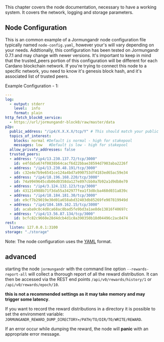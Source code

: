 This chapter covers the node documentation, necessary to have a working system. It covers
the network, logging and storage parameters.

## Node Configuration
This is an common example of a Jormungandr node configuration file typically named `node-config.yaml`, however your's will vary depending on your needs.  Addtionally, this configuration has been tested on Jormungandr 0.7.1 and may change with newer versions.  It's important to keep in mind that the trusted_peers portion of this configuration will be different for each Cardano blockchain network.  If you're trying to connect this node to a specific network, you need to know it's genesis block hash, and it's associated list of trusted peers.

Example Configuration - 1:

```YAML
---
log:
  - output: stderr
    level:  info
    format: plain
http_fetch_block0_service:
  - https://url/jormungandr-block0/raw/master/data
p2p:
  public_address: "/ip4/X.X.X.X/tcp/Y" # This should match your public IP address (X) and port number (Y)
  topics_of_interest:
    blocks: normal #Default is normal - high for stakepool
    messages: low   #Default is low - high for stakepool
  allow_private_addresses: false
  trusted_peers:
  - address: "/ip4/13.230.137.72/tcp/3000"
    id: e4fda5a674f0838b64cacf6d22bbae38594d7903aba2226f
  - address: "/ip4/13.230.48.191/tcp/3000"
    id: c32e4e7b9e6541ce124a4bd7a990753df4183ed65ac59e34
  - address: "/ip4/18.196.168.220/tcp/3000"
    id: 74a9949645cdb06d0358da127e897cbb0a7b92a1d9db8e70
  - address: "/ip4/3.124.132.123/tcp/3000"
    id: 431214988b71f3da55a342977fea1f3d8cba460d031a839c
  - address: "/ip4/18.184.181.30/tcp/3000"
    id: e9cf7b29019e30d01a658abd32403db85269fe907819949d
  - address: "/ip4/184.169.162.15/tcp/3000"
    id: acaba9c8c4d8ca68ac8bad5fe9bd3a1ae8de13816f40697c
  - address: "/ip4/13.56.87.134/tcp/3000"
    id: bcfc82c9660e28d4dcb4d1c8a390350b18d04496c2ac8474
rest:
  listen: 127.0.0.1:3100
storage: "./storage"
```

Note:
  The node configuration uses the [YAML](https://en.wikipedia.org/wiki/YAML) format.

## advanced

starting the node `jormungandr` with the command line option `--rewards-report-all` will
collect a thorough report of all the reward distribution. It can then be accessed via the
REST end points `/api/v0/rewards/history/1` or `/api/v0/rewards/epoch/10`.

**this is not a recommended settings as it may take memory and may trigger some latency**.

If you want to record the reward distributions in a directory it is possible to set
the environment variable: `JORMUNGANDR_REWARD_DUMP_DIRECTORY=/PATH/TO/DIR/TO/WRITE/REWARD`.

If an error occur while dumping the reward, the node will **panic** with an appropriate
error message.